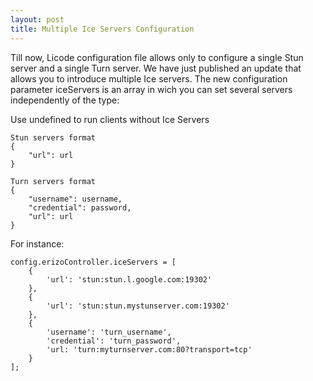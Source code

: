 ```yaml
--- 
layout: post 
title: Multiple Ice Servers Configuration
--- 
```


Till now, Licode configuration file allows only to configure a single Stun server and a single Turn server. We have just published an update that allows you to introduce multiple Ice servers. The new configuration parameter iceServers is an array in wich you can set several servers independently of the type:


Use undefined to run clients without Ice Servers

	Stun servers format
	{
	    "url": url
	}

	Turn servers format
	{
	    "username": username,
	    "credential": password,
	    "url": url
	}

For instance: 

	config.erizoController.iceServers = [
		{
			'url': 'stun:stun.l.google.com:19302'
		},
		{
			'url': 'stun:stun.mystunserver.com:19302'
		},
		{
			'username': 'turn_username',
			'credential': 'turn_password',
			'url: 'turn:myturnserver.com:80?transport=tcp'
		}
	];